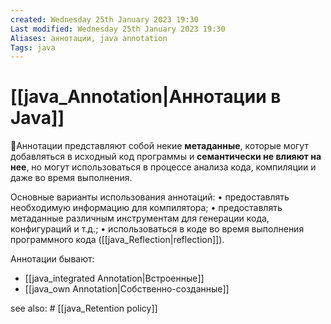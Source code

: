 ```yaml
---
created: Wednesday 25th January 2023 19:30
Last modified: Wednesday 25th January 2023 19:30
Aliases: аннотации, java annotation
Tags: java
---
```


# [[java_Annotation|Аннотации в Java]]

📌Аннотации представляют собой некие **метаданные**, которые могут добавляться в исходный код программы и **семантически не влияют на нее**, но могут использоваться в процессе анализа кода, компиляции и даже во время выполнения.

Основные варианты использования аннотаций: 
• предоставлять необходимую информацию для компилятора; 
• предоставлять метаданные различным инструментам для генерации кода, конфигураций и т.д.; 
• использоваться в коде во время выполнения программного кода ([[java_Reflection|reflection]]).

Аннотации бывают:
- [[java_integrated Annotation|Встроенные]]
- [[java_own Annotation|Собственно-созданные]]


see also: # [[java_Retention policy]]
